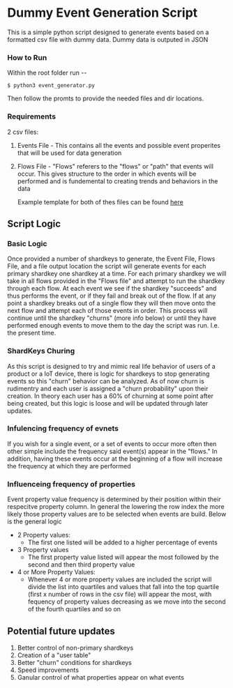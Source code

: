 # Dummy Event Generation Script
This is a simple python script designed to generate events based on a formatted csv file with dummy data. Dummy data is outputed in JSON
### How to Run
Within the root folder run --
```linux
$ python3 event_generator.py
``` 
Then follow the promts to provide the needed files and dir locations.

### Requirements
   2 csv files:
1) Events File - This contains all the events and possible event properites that will be used for data generation
2) Flows File - "Flows" referers to the "flows" or "path" that events will occur. This gives structure to the order in which events will be performed and is fundemental to creating trends and behaviors in the data

   Example template for both of thes files can be found [here](https://docs.google.com/spreadsheets/d/1b0LrIq6rxfB5uJaZGDOg9VxvtkabRAym2mgwMC9T0ME/edit?usp=sharing)
   
## Script Logic
### Basic Logic
Once provided a number of shardkeys to generate, the Event File, Flows File, and a file output location the script will generate events for each primary shardkey one shardkey at a time. For each primary shardkey we will take in all flows provided in the "Flows file" and attempt to run the shardkey through each flow. At each event we see if the shardkey "succeeds" and thus performs the event, or if they fail and break out of the flow. If at any point a shardkey breaks out of a single flow they will then move onto the next flow and attempt each of those events in order. This process will continue until the shardkey "churns" (more info below) or until they have performed enough events to move them to the day the script was run. I.e. the present time.
### ShardKeys Churing
As this script is designed to try and mimic real life behavior of users of a product or a IoT device, there is logic for shardkeys to stop generating events so this "churn" behavior can be analyzed. As of now churn is rudimentry and each user is assigned a "churn probability" upon their creation. In theory each user has a 60% of churning at some point after being created, but this logic is loose and will be updated through later updates. 
### Infulencing frequency of evnets
If you wish for a single event, or a set of events to occur more often then other simple include the frequency said event(s) appear in the "flows." In addition, having these events occur at the beginning of a flow will increase the frequency at which they are performed
### Influenceing frequency of properties
Event property value frequency is determined by their position within their respecitve property column. In general the lowering the row index the more likely those property values are to be selected when events are build. Below is the general logic
* 2 Property values:
  - The first one listed will be added to a higher percentage of events
* 3 Property values 
  - The first property value listed will appear the most followed by the second and then third property value
* 4 or More Property Values:
  - Whenever 4 or more property values are included the script will divide the list into quartiles and values that fall into the top quartile (first x number of rows in the csv file) will appear the most, with fequency of property values decreasing as we move into the second of the fourth quartiles and so on

## Potential future updates
1) Better control of non-primary shardkeys
2) Creation of a "user table"
3) Better "churn" conditions for shardkeys
3) Speed improvements
4) Ganular control of what properties appear on what events
